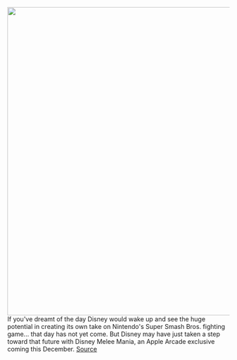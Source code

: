 <img src='https://cdn.vox-cdn.com/thumbor/kQrofGuNMXtZ043fQnKIccV2F-U=/0x0:1221x686/1200x800/filters:focal(514x246:708x440)/cdn.vox-cdn.com/uploads/chorus_image/image/70146014/chrome_ghGnbrfT8M.0.jpg' width='700px' /><br/>
If you've dreamt of the day Disney would wake up and see the huge potential in creating its own take on Nintendo's Super Smash Bros. fighting game... that day has not yet come. But Disney may have just taken a step toward that future with Disney Melee Mania, an Apple Arcade exclusive coming this December.
<a href='https://www.theverge.com/2021/11/15/22783778/disney-melee-mania-apple-arcade-exclusive-brawl'> Source <a/>
